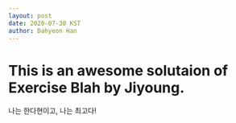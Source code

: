 ```yaml
---
layout: post
date: 2020-07-30 KST
author: Dahyeon Han
---
```


# This is an awesome solutaion of Exercise Blah by Jiyoung.

나는 한다현이고, 나는 최고다!
